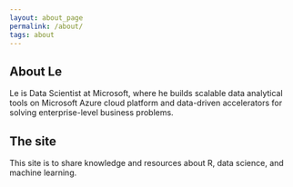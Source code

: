 ```yaml
---
layout: about_page
permalink: /about/
tags: about
---
```


<h2>About Le</h2>

<p>Le is Data Scientist at Microsoft, where he builds scalable data analytical
tools on Microsoft Azure cloud platform and data-driven accelerators for solving enterprise-level business
problems.</p> 

<h2>The site</h2>

<p>This site is to share knowledge and resources about R, data science, and machine learning. </p>
